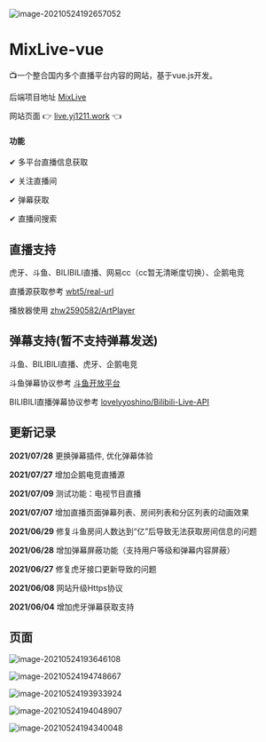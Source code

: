 ![image-20210524192657052](https://github.com/guyijie1211/MixLive-vue/blob/master/pic/image-20210524192657052.png)

# MixLive-vue

:tv:一个整合国内多个直播平台内容的网站，基于vue.js开发。

后端项目地址    [MixLive](https://github.com/guyijie1211/MixLive)

网站页面   &#x1F449; [live.yj1211.work](http://live.yj1211.work) &#x1F448;

#### 功能

✔	多平台直播信息获取

✔	关注直播间

✔	弹幕获取

✔	直播间搜索



## 直播支持

虎牙、斗鱼、BILIBILI直播、网易cc（cc暂无清晰度切换）、企鹅电竞

直播源获取参考	[wbt5/real-url](https://github.com/wbt5/real-url)

播放器使用	[zhw2590582/ArtPlayer](https://github.com/zhw2590582/ArtPlayer)

## 弹幕支持(暂不支持弹幕发送)

斗鱼、BILIBILI直播、虎牙、企鹅电竞

斗鱼弹幕协议参考	[斗鱼开放平台](https://open.douyu.com/source/api/63)

BILIBILI直播弹幕协议参考	[lovelyyoshino/Bilibili-Live-API](https://github.com/lovelyyoshino/Bilibili-Live-API)

## 更新记录

**2021/07/28**  更换弹幕插件, 优化弹幕体验

**2021/07/27**  增加企鹅电竞直播源

**2021/07/09**  测试功能：电视节目直播

**2021/07/07**  增加直播页面弹幕列表、房间列表和分区列表的动画效果

**2021/06/29**  修复斗鱼房间人数达到“亿”后导致无法获取房间信息的问题

**2021/06/28**  增加弹幕屏蔽功能（支持用户等级和弹幕内容屏蔽）

**2021/06/27**  修复虎牙接口更新导致的问题

**2021/06/08**  网站升级Https协议

**2021/06/04**  增加虎牙弹幕获取支持


## 页面

![image-20210524193646108](https://github.com/guyijie1211/MixLive-vue/blob/master/pic/image-20210524193646108.png)

![image-20210524194748667](https://github.com/guyijie1211/MixLive-vue/blob/master/pic/image-20210524194748667.png)

![image-20210524193933924](https://github.com/guyijie1211/MixLive-vue/blob/master/pic/image-20210524193933924.png)

![image-20210524194048907](https://github.com/guyijie1211/MixLive-vue/blob/master/pic/image-20210524194048907.png)

![image-20210524194340048](https://github.com/guyijie1211/MixLive-vue/blob/master/pic/image-20210524194340048.png)
